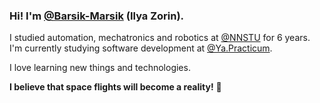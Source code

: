 ### Hi! I'm [@Barsik-Marsik](https://github.com/Barsik-Marsik) (Ilya Zorin).

I studied automation, mechatronics and robotics at [@NNSTU](https://en.nntu.ru/) for 6 years. I'm currently studying software development at [@Ya.Practicum](https://practicum.yandex.com).

I love learning new things and technologies. 

**I believe that space flights will become a reality!** :rocket:

<!--
**Barsik-Marsik/Barsik-Marsik** is a ✨ _special_ ✨ repository because its `README.md` (this file) appears on your GitHub profile.

Here are some ideas to get you started:

- 🔭 I’m currently working on ...
- 🌱 I’m currently learning ...
- 👯 I’m looking to collaborate on ...
- 🤔 I’m looking for help with ...
- 💬 Ask me about ...
- 📫 How to reach me: ...
- 😄 Pronouns: ...
- ⚡ Fun fact: ...
-->
